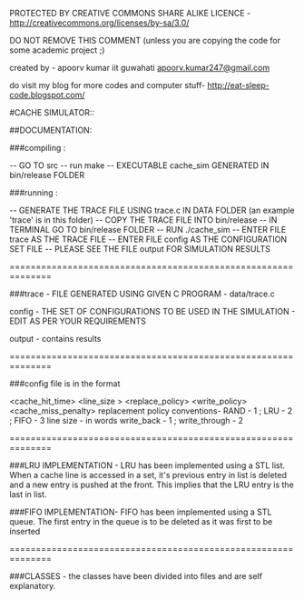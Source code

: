
PROTECTED BY CREATIVE COMMONS SHARE ALIKE LICENCE - 
http://creativecommons.org/licenses/by-sa/3.0/

DO NOT REMOVE THIS COMMENT (unless you are copying the code for some academic project ;)

created by - apoorv kumar
iit guwahati
apoorv.kumar247@gmail.com

do visit my blog for more codes and computer stuff- 
http://eat-sleep-code.blogspot.com/

#CACHE SIMULATOR::



##DOCUMENTATION:

###compiling :

-- GO TO src
-- run make
-- EXECUTABLE cache_sim GENERATED IN bin/release FOLDER

###running :

-- GENERATE THE TRACE FILE USING trace.c IN DATA FOLDER (an example 'trace' is in this folder)
-- COPY THE TRACE FILE INTO bin/release
-- IN TERMINAL GO TO bin/release FOLDER
-- RUN ./cache_sim
-- ENTER FILE trace AS THE TRACE FILE
-- ENTER FILE config AS THE CONFIGURATION SET FILE
-- PLEASE SEE THE FILE output FOR SIMULATION RESULTS

==============================================================

###trace - FILE GENERATED USING GIVEN C PROGRAM - data/trace.c

config - THE SET OF CONFIGURATIONS TO BE USED IN THE SIMULATION 
	- EDIT AS PER YOUR REQUIREMENTS
	
output - contains results

==============================================================

###config file is in the format

<associativity> <cache_hit_time> <line_size > <replace_policy> <setcount> <write_policy> <cache_miss_penalty>
replacement policy conventions- RAND - 1 ; LRU - 2 ; FIFO - 3
line size - in words
write_back - 1 ; write_through - 2

==============================================================

###LRU IMPLEMENTATION - 
LRU has been implemented using a STL list. When a cache line is accessed in a set,
it's previous entry in list is deleted and a new entry is pushed at the front.
This implies that the LRU entry is the last in list.

###FIFO IMPLEMENTATION-
FIFO has been implemented using a STL queue. The first entry in the queue is to be
deleted as it was first to be inserted

==============================================================

###CLASSES - 
the classes have been divided into files and are self explanatory.


